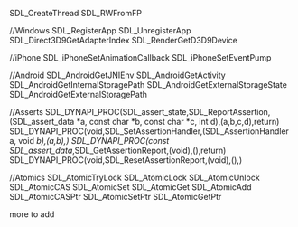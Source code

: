 SDL_CreateThread
SDL_RWFromFP

//Windows
SDL_RegisterApp
SDL_UnregisterApp
SDL_Direct3D9GetAdapterIndex
SDL_RenderGetD3D9Device

//iPhone
SDL_iPhoneSetAnimationCallback
SDL_iPhoneSetEventPump

//Android
SDL_AndroidGetJNIEnv
SDL_AndroidGetActivity
SDL_AndroidGetInternalStoragePath
SDL_AndroidGetExternalStorageState
SDL_AndroidGetExternalStoragePath

//Asserts
SDL_DYNAPI_PROC(SDL_assert_state,SDL_ReportAssertion,(SDL_assert_data *a, const char *b, const char *c, int d),(a,b,c,d),return)
SDL_DYNAPI_PROC(void,SDL_SetAssertionHandler,(SDL_AssertionHandler a, void *b),(a,b),)
SDL_DYNAPI_PROC(const SDL_assert_data*,SDL_GetAssertionReport,(void),(),return)
SDL_DYNAPI_PROC(void,SDL_ResetAssertionReport,(void),(),)

//Atomics
SDL_AtomicTryLock
SDL_AtomicLock
SDL_AtomicUnlock
SDL_AtomicCAS
SDL_AtomicSet
SDL_AtomicGet
SDL_AtomicAdd
SDL_AtomicCASPtr
SDL_AtomicSetPtr
SDL_AtomicGetPtr

more to add
